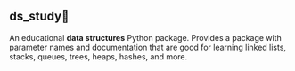 ## ds_study🎼
An educational **data structures** Python package. 
Provides a package with parameter names and documentation that are good for learning linked lists, stacks, queues, trees, heaps, hashes, and more.

